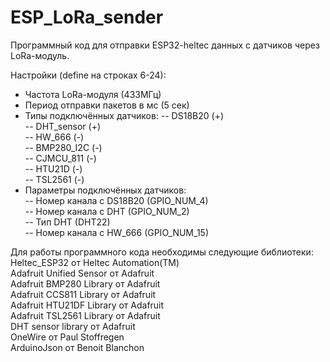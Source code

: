 # ESP_LoRa_sender

Программный код для отправки ESP32-heltec данных с датчиков через LoRa-модуль.  

Настройки (define на строках 6-24):  
- Частота LoRa-модуля (433МГц)
- Период отправки пакетов в мс (5 сек)
- Типы подключённых датчиков:
-- DS18B20 (+)  
-- DHT_sensor (+)  
-- HW_666  (-)  
-- BMP280_I2C (-)  
-- CJMCU_811  (-)  
-- HTU21D  (-)  
-- TSL2561 (-)  
- Параметры подключённых датчиков:  
-- Номер канала с DS18B20 (GPIO_NUM_4)  
-- Номер канала с DHT (GPIO_NUM_2)  
-- Тип DHT (DHT22)  
-- Номер канала с HW_666 (GPIO_NUM_15)  

Для работы программного кода необходимы следующие библиотеки:  
Heltec_ESP32 от Heltec Automation(TM)  
Adafruit Unified Sensor от Adafruit  
Adafruit BMP280 Library от Adafruit  
Adafruit CCS811 Library от Adafruit  
Adafruit HTU21DF Library от Adafruit  
Adafruit TSL2561 Library от Adafruit  
DHT sensor library от Adafruit  
OneWire от Paul Stoffregen  
ArduinoJson от Benoit Blanchon  
